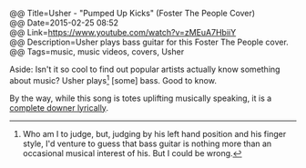 @@ Title=Usher - "Pumped Up Kicks" (Foster The People Cover)  
@@ Date=2015-02-25 08:52  
@@ Link=https://www.youtube.com/watch?v=zMEuA7HbiiY  
@@ Description=Usher plays bass guitar for this Foster The People cover.  
@@ Tags=music, music videos, covers, Usher  

Aside: Isn't it so cool to find out popular artists actually know something about music? Usher plays[^us] [some] bass. Good to know.

By the way, while this song is totes uplifting musically speaking, it is a [complete downer lyrically][wikipedia].

[^us]: Who am I to judge, but, judging by his left hand position and his finger style, I'd venture to guess that bass guitar is nothing more than an occasional musical interest of his. But I could be wrong. 

[wikipedia]: https://en.wikipedia.org/wiki/Pumped_Up_Kicks